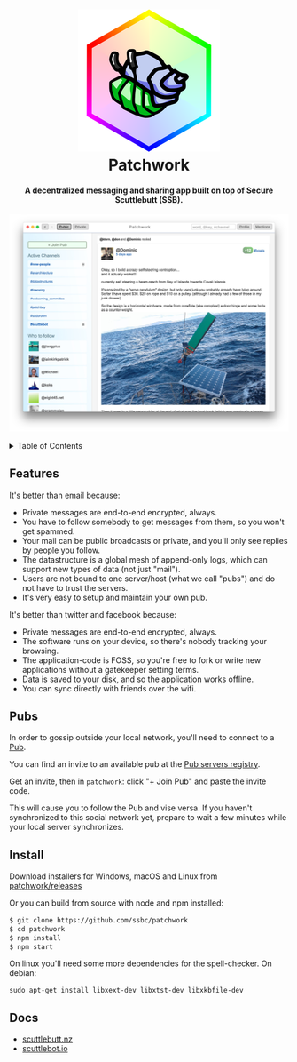 <h1 align="center">
  <img
    alt="Patchwork icon"
    src="https://github.com/ssbc/patchwork-icons/raw/8086e64a200534bea87b29dccc886d5e31bc053a/hermies-rainbow-inverted/256x256.png"
    width="256"
    height="256"
  />
  <br />
  Patchwork
</h1>

<h4 align="center">
  A decentralized messaging and sharing app built on top of Secure Scuttlebutt (SSB).
</h4>

![Patchwork screenshot](screenshot.jpg)

<details>
  <summary>Table of Contents</summary>
  <li><a href="#features">Features</a></li>
  <li><a href="#pubs">Pubs</a></li>
  <li><a href="#install">Install</a></li>
  <li><a href="#docs">Docs</a></li>
</details>

## Features

It's better than email because:

 - Private messages are end-to-end encrypted, always.
 - You have to follow somebody to get messages from them, so you won't get spammed.
 - Your mail can be public broadcasts or private, and you'll only see replies by people you follow.
 - The datastructure is a global mesh of append-only logs, which can support new types of data (not just "mail").
 - Users are not bound to one server/host (what we call "pubs") and do not have to trust the servers.
 - It's very easy to setup and maintain your own pub.

It's better than twitter and facebook because:

 - Private messages are end-to-end encrypted, always.
 - The software runs on your device, so there's nobody tracking your browsing.
 - The application-code is FOSS, so you're free to fork or write new applications without a gatekeeper setting terms.
 - Data is saved to your disk, and so the application works offline.
 - You can sync directly with friends over the wifi. 

## Pubs

In order to gossip outside your local network, you'll need to connect to a [Pub](https://www.scuttlebutt.nz/concepts/pub.md).

You can find an invite to an available pub at the [Pub servers registry](https://github.com/ssbc/scuttlebot/wiki/Pub-Servers).

Get an invite, then in `patchwork`: click "+ Join Pub" and paste the invite code.

This will cause you to follow the Pub and vise versa. If you haven't synchronized to this social network yet, prepare to wait a few minutes while your local server synchronizes.

## Install

Download installers for Windows, macOS and Linux from [patchwork/releases](https://github.com/ssbc/patchwork/releases)

Or you can build from source with node and npm installed:

```shell
$ git clone https://github.com/ssbc/patchwork
$ cd patchwork
$ npm install
$ npm start
```

On linux you'll need some more dependencies for the spell-checker. On debian:

```shell
sudo apt-get install libxext-dev libxtst-dev libxkbfile-dev
```

## Docs

- [scuttlebutt.nz](https://www.scuttlebutt.nz)
- [scuttlebot.io](https://scuttlebot.io)
